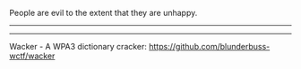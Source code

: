 
People are evil to the extent that they are unhappy.

----



----



Wacker - A WPA3 dictionary cracker: https://github.com/blunderbuss-wctf/wacker
